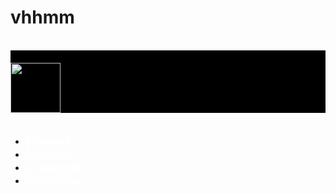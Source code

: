# vhhmm
<div id="allrecords" class="t-records t-records_animated t-records_visible" data-hook="blocks-collection-content-node" data-tilda-project-id="1725965" data-tilda-page-id="8314175" data-tilda-formskey="c824cff765682ca1b96fd70a216f1eb1"><div id="rec144296508" class="r t-rec" style=" " data-animationappear="off" data-record-type="456"><!-- T456 --><div id="nav144296508marker"></div> <div class="t456__mobile"> <div class="t456__mobile_container"> <div class="t456__mobile_text t-name t-name_md" field="text">&nbsp;</div> <div class="t456__burger"> <span></span> <span></span> <span></span> <span></span> </div> </div> </div><div id="nav144296508" class="t456 t456__hidden t456__positionabsolute " style="background-color: rgb(0, 0, 0); height: 100px;" data-bgcolor-hex="#000000" data-bgcolor-rgba="rgba(0,0,0,0.0)" data-navmarker="nav144296508marker" data-appearoffset="" data-bgopacity-two="60" data-menushadow="" data-bgopacity="0.0" data-bgcolor-rgba-afterscroll="rgba(0,0,0,0.60)" data-menu-items-align="right" data-menu="yes" data-bgcolor-setbyscript="yes"> <div class="t456__maincontainer " style="height:100px;"> <div class="t456__leftwrapper" style=""> <div style="display: block;"> <a href="/" style="color:#ffffff;"> <img src="https://static.tildacdn.com/tild6236-3030-4564-b237-613865343230/Untitled1.svg" class="t456__imglogo t456__imglogomobile" imgfield="img" style="max-width: 80px; width: 80px;" alt=""> </a> </div> </div> <div class="t456__rightwrapper t456__menualign_right" style=""> <ul class="t456__list"> <li class="t456__list_item"><a class="t-menu__link-item t-active" href="/" data-menu-submenu-hook="" style="color:#ffffff;font-size:18px;font-weight:600;" data-menu-item-number="1">Главная</a> </li> <li class="t456__list_item"><a class="t-menu__link-item" href="#shop" data-menu-submenu-hook="" style="color:#ffffff;font-size:18px;font-weight:600;" data-menu-item-number="2">Магазин</a> </li> <li class="t456__list_item"><a class="t-menu__link-item" href="#about" data-menu-submenu-hook="" style="color:#ffffff;font-size:18px;font-weight:600;" data-menu-item-number="3">О проекте</a> </li> <li class="t456__list_item"><a class="t-menu__link-item" href="#contacts" data-menu-submenu-hook="" style="color:#ffffff;font-size:18px;font-weight:600;" data-menu-item-number="4">Контакты</a> </li> </ul> </div> </div></div><style>@media screen and (max-width: 980px) { #rec144296508 .t456__leftcontainer{ padding: 20px; }
}
@media screen and (max-width: 980px) { #rec144296508 .t456__imglogo{ padding: 20px 0; }
}</style><script type="text/javascript"> $(document).ready(function() { t456_highlight(); });
$(window).resize(function() { t456_setBg('144296508');
});
$(document).ready(function() { t456_setBg('144296508');
});</script><script type="text/javascript"> $(document).ready(function() { t456_createMobileMenu('144296508'); }); </script><style>#rec144296508 .t-menu__link-item{ -webkit-transition: color 0.3s ease-in-out, opacity 0.3s ease-in-out; transition: color 0.3s ease-in-out, opacity 0.3s ease-in-out;	}
#rec144296508 .t-menu__link-item:not(.t-active):not(.tooltipstered):hover{ color: #c9a33c !important; }
@supports (overflow:-webkit-marquee) and (justify-content:inherit)
{ #rec144296508 .t-menu__link-item, #rec144296508 .t-menu__link-item.t-active { opacity: 1 !important; }
}</style><script type="text/javascript"> $(document).ready(function() { setTimeout(function(){ t_menusub_init('144296508'); }, 500); });</script><style>@media screen and (max-width: 980px) { #rec144296508 .t-menusub__menu .t-menusub__link-item { color:#ffffff !important; } #rec144296508 .t-menusub__menu .t-menusub__link-item.t-active { color:#ffffff !important; }
}</style><!--[if IE 8]><style>#rec144296508 .t456 { filter: progid:DXImageTransform.Microsoft.gradient(startColorStr='#D9000000', endColorstr='#D9000000');
}</style><![endif]--> </div><div id="rec144296509" class="r t-rec" style=" " data-animationappear="off" data-record-type="205"><!-- cover --><div class="t-cover" id="recorddiv144296509" bgimgfield="img" style="height:100vh; background-image:url('https://static.tildacdn.com/tild3238-3236-4132-b535-343762636230/-/resize/20x/_.jpg');"><div class="t-cover__carrier loaded" id="coverCarry144296509" data-content-cover-id="144296509" data-content-cover-bg="https://static.tildacdn.com/tild3238-3236-4132-b535-343762636230/_.jpg" data-content-cover-height="100vh" data-content-cover-parallax="dynamic" style="height: 100vh; background-attachment: scroll; position: relative; transform: translateY(0px); background-image: url(&quot;https://thumb.tildacdn.com/tild3238-3236-4132-b535-343762636230/-/format/webp/_.jpg&quot;);" src=""></div> <div class="t-cover__filter" style="height:100vh;background-image: -moz-linear-gradient(top, rgba(0,0,0,0.60), rgba(0,0,0,0.60));background-image: -webkit-linear-gradient(top, rgba(0,0,0,0.60), rgba(0,0,0,0.60));background-image: -o-linear-gradient(top, rgba(0,0,0,0.60), rgba(0,0,0,0.60));background-image: -ms-linear-gradient(top, rgba(0,0,0,0.60), rgba(0,0,0,0.60));background-image: linear-gradient(top, rgba(0,0,0,0.60), rgba(0,0,0,0.60));filter: progid:DXImageTransform.Microsoft.gradient(startColorStr='#66000000', endColorstr='#66000000');"></div><div class="t-container"> <div class="t-width t-width_10" style="margin:0 auto;"><div class="t-cover__wrapper t-valign_middle" style="height:100vh; position: relative;z-index:1;"> <div class="t182"> <div data-hook-content="covercontent"> <div class="t182__wrapper"> <div class="t182__title t-title t-title_xl" style="" field="title">Інтернет магазин</div> <div class="t182__descr t-descr t-descr_lg" style="font-size:22px;" field="descr">В нашому інтернет магазині ви можете знайти :<br>Ноутбуки<br>Телефони<br>Планшети<br>і багато різного<br><br></div> <div class="t182__buttons"> <a href="#shop" target="" class="t-btn " style="color:#ffffff;background-color:#000dc4;"><table style="width:100%; height:100%;"><tbody><tr><td>Магазин</td></tr></tbody></table></a> </div> </div> </div> </div> </div> </div> </div> </div> <style>#rec144296509 .t-btn[data-btneffects-first],
#rec144296509 .t-btn[data-btneffects-second],
#rec144296509 .t-submit[data-btneffects-first],
#rec144296509 .t-submit[data-btneffects-second] {	position: relative; overflow: hidden; -webkit-transform: translate3d(0,0,0); transform: translate3d(0,0,0);
}</style><script type="text/javascript">$(document).ready(function() {
});</script><style>#rec144296509 .t-btn:not(.t-animate_no-hover):hover{ background-color: #ab8000 !important;	}	#rec144296509 .t-btn:not(.t-animate_no-hover){ -webkit-transition: background-color 0.2s ease-in-out, color 0.2s ease-in-out, border-color 0.2s ease-in-out, box-shadow 0.2s ease-in-out; transition: background-color 0.2s ease-in-out, color 0.2s ease-in-out, border-color 0.2s ease-in-out, box-shadow 0.2s ease-in-out;	}</style></div><div id="rec144296510" class="r t-rec r_showed r_anim" style=" " data-record-type="215"><a name="shop" style="font-size:0;"></a></div><div id="rec144296511" class="r t-rec t-rec_pt_135 t-rec_pb_150" style="padding-top:135px;padding-bottom:150px; " data-animationappear="off" data-record-type="686"><!-- t686 --><div class="t686" data-tile-ratio="0.72222222222222"><div class="t-section__container t-container"><div class="t-col t-col_12"><div class="t-section__topwrapper t-align_center"><div class="t-section__title t-title t-title_xs" field="btitle">Категрії товару</div><div class="t-section__descr t-descr t-descr_xl t-margin_auto" field="bdescr">Категорії : ноутбука, телефона ,планшета,PlayStation</div></div></div></div> <div class="t686__container t-container"> <div class="t686__row"> <div class="t686__col t-col t-col_4 t-align_center "> <a class="t686__link" href="/" target=""> <div class="t686__table" style="height: 339px; min-height: auto;"> <div class="t686__cell t-align_center t-valign_middle"> <div class="t686__bg t686__animation_fast t686__bg_animated t-bgimg loaded" bgimgfield="li_img__1494497749748" data-original="https://static.tildacdn.com/tild6361-3065-4434-b234-393935396165/__1.jpg" style="background-image: url(&quot;https://thumb.tildacdn.com/tild6361-3065-4434-b234-393935396165/-/cover/720x604/center/center/-/format/webp/__1.jpg&quot;);" src=""></div> <div class="t686__overlay t686__animation_fast" style="background-image: -moz-linear-gradient(top, rgba(0,0,0,0.40), rgba(0,0,0,0.40)); background-image: -webkit-linear-gradient(top, rgba(0,0,0,0.40), rgba(0,0,0,0.40)); background-image: -o-linear-gradient(top, rgba(0,0,0,0.40), rgba(0,0,0,0.40)); background-image: -ms-linear-gradient(top, rgba(0,0,0,0.40), rgba(0,0,0,0.40));"></div> <div class="t686__textwrapper t686__animation_fast "> <div class="t686__textwrapper__content"> <div class="t686__inner-wrapper t686__inner-wrapper_animated-btn"> <div class="t686__title t-name t-name_xl" field="li_title__1494497749748" style="font-size:28px;">Ноутбуки</div> <div class="t686__text t-descr t-descr_xs" field="li_text__1494497749748" style="">Оберіть ноутбку який вам найбільше подобаєтся</div> </div> <div class="t686__button-container t686__button_show-hover"> <div class="t686__button-wrapper"> <div class="t686__submit t-btn t-btn_sm" style="color:#000000;background-color:#c7c7c7;border-radius:30px; -moz-border-radius:30px; -webkit-border-radius:30px;">Обрати товар</div> </div> </div> </div> </div> </div> </div> </a> </div> <div class="t686__col t-col t-col_4 t-align_center "> <a class="t686__link" href="/" target=""> <div class="t686__table" style="height: 339px; min-height: auto;"> <div class="t686__cell t-align_center t-valign_middle"> <div class="t686__bg t686__animation_fast t686__bg_animated t-bgimg loaded" bgimgfield="li_img__1503603844046" data-original="https://static.tildacdn.com/tild6666-3462-4532-a439-313030373566/images_1.jpg" style="background-image: url(&quot;https://thumb.tildacdn.com/tild6666-3462-4532-a439-313030373566/-/cover/720x604/center/center/-/format/webp/images_1.jpg&quot;);" src=""></div> <div class="t686__overlay t686__animation_fast" style="background-image: -moz-linear-gradient(top, rgba(0,0,0,0.40), rgba(0,0,0,0.40)); background-image: -webkit-linear-gradient(top, rgba(0,0,0,0.40), rgba(0,0,0,0.40)); background-image: -o-linear-gradient(top, rgba(0,0,0,0.40), rgba(0,0,0,0.40)); background-image: -ms-linear-gradient(top, rgba(0,0,0,0.40), rgba(0,0,0,0.40));"></div> <div class="t686__textwrapper t686__animation_fast "> <div class="t686__textwrapper__content"> <div class="t686__inner-wrapper t686__inner-wrapper_animated-btn"> <div class="t686__title t-name t-name_xl" field="li_title__1503603844046" style="font-size:28px;">Оберіть телефон який вам подобаєтся</div> </div> <div class="t686__button-container t686__button_show-hover"> <div class="t686__button-wrapper"> <div class="t686__submit t-btn t-btn_sm" style="color:#000000;background-color:#c7c7c7;border-radius:30px; -moz-border-radius:30px; -webkit-border-radius:30px;">Обрати товар</div> </div> </div> </div> </div> </div> </div> </a> </div> <div class="t686__col t-col t-col_4 t-align_center "> <a class="t686__link" href="/" target=""> <div class="t686__table" style="height: 339px; min-height: auto;"> <div class="t686__cell t-align_center t-valign_middle"> <div class="t686__bg t686__animation_fast t686__bg_animated t-bgimg loaded" bgimgfield="li_img__1494498239096" data-original="https://static.tildacdn.com/tild3539-3537-4666-a465-356335316137/images.jpg" style="background-image: url(&quot;https://thumb.tildacdn.com/tild3539-3537-4666-a465-356335316137/-/cover/720x604/center/center/-/format/webp/images.jpg&quot;);" src=""></div> <div class="t686__overlay t686__animation_fast" style="background-image: -moz-linear-gradient(top, rgba(0,0,0,0.40), rgba(0,0,0,0.40)); background-image: -webkit-linear-gradient(top, rgba(0,0,0,0.40), rgba(0,0,0,0.40)); background-image: -o-linear-gradient(top, rgba(0,0,0,0.40), rgba(0,0,0,0.40)); background-image: -ms-linear-gradient(top, rgba(0,0,0,0.40), rgba(0,0,0,0.40));"></div> <div class="t686__textwrapper t686__animation_fast "> <div class="t686__textwrapper__content"> <div class="t686__inner-wrapper t686__inner-wrapper_animated-btn"> <div class="t686__title t-name t-name_xl" field="li_title__1494498239096" style="font-size:28px;">Оберіть планшет який вам найбільше подобаєтся</div> </div> <div class="t686__button-container t686__button_show-hover"> <div class="t686__button-wrapper"> <div class="t686__submit t-btn t-btn_sm" style="color:#000000;background-color:#c7c7c7;border-radius:30px; -moz-border-radius:30px; -webkit-border-radius:30px;">Обрати товар</div> </div> </div> </div> </div> </div> </div> </a> </div> </div> <div class="t686__row"> <div class="t686__col t-col t-col_4 t-align_center "> <a class="t686__link" href="/" target=""> <div class="t686__table" style="height: 377px; min-height: auto;"> <div class="t686__cell t-align_center t-valign_middle"> <div class="t686__bg t686__animation_fast t686__bg_animated t-bgimg loaded" bgimgfield="li_img__1503603852131" data-original="https://static.tildacdn.com/tild6630-3237-4638-a538-316232613235/__2.jpg" style="background-image: url(&quot;https://thumb.tildacdn.com/tild6630-3237-4638-a538-316232613235/-/resize/800x800/-/format/webp/__2.jpg&quot;);" src=""></div> <div class="t686__overlay t686__animation_fast" style="background-image: -moz-linear-gradient(top, rgba(0,0,0,0.40), rgba(0,0,0,0.40)); background-image: -webkit-linear-gradient(top, rgba(0,0,0,0.40), rgba(0,0,0,0.40)); background-image: -o-linear-gradient(top, rgba(0,0,0,0.40), rgba(0,0,0,0.40)); background-image: -ms-linear-gradient(top, rgba(0,0,0,0.40), rgba(0,0,0,0.40));"></div> <div class="t686__textwrapper t686__animation_fast "> <div class="t686__textwrapper__content"> <div class="t686__inner-wrapper t686__inner-wrapper_animated-btn"> <div class="t686__title t-name t-name_xl" field="li_title__1503603852131" style="font-size:28px;">Оберіть PlayStation який вам найбільше подобаєтся</div> </div> <div class="t686__button-container t686__button_show-hover"> <div class="t686__button-wrapper"> <div class="t686__submit t-btn t-btn_sm" style="color:#000000;background-color:#c7c7c7;border-radius:30px; -moz-border-radius:30px; -webkit-border-radius:30px;">Обрати товар</div> </div> </div> </div> </div> </div> </div> </a> </div> <div class="t686__col t-col t-col_4 t-align_center "> <a class="t686__link" href="/" target=""> <div class="t686__table" style="height: 377px; min-height: auto;"> <div class="t686__cell t-align_center t-valign_middle"> <div class="t686__bg t686__animation_fast t686__bg_animated t-bgimg loaded" bgimgfield="li_img__1503603847449" data-original="https://static.tildacdn.com/tild3638-6635-4937-a533-643334343963/__3.jpg" style="background-image: url(&quot;https://thumb.tildacdn.com/tild3638-6635-4937-a533-643334343963/-/resize/800x800/-/format/webp/__3.jpg&quot;);" src=""></div> <div class="t686__overlay t686__animation_fast" style="background-image: -moz-linear-gradient(top, rgba(0,0,0,0.40), rgba(0,0,0,0.40)); background-image: -webkit-linear-gradient(top, rgba(0,0,0,0.40), rgba(0,0,0,0.40)); background-image: -o-linear-gradient(top, rgba(0,0,0,0.40), rgba(0,0,0,0.40)); background-image: -ms-linear-gradient(top, rgba(0,0,0,0.40), rgba(0,0,0,0.40));"></div> <div class="t686__textwrapper t686__animation_fast "> <div class="t686__textwrapper__content"> <div class="t686__inner-wrapper t686__inner-wrapper_animated-btn"> <div class="t686__title t-name t-name_xl" field="li_title__1503603847449" style="font-size:28px;">Оберіть телевізор який вам найбільше подобаєтся</div> </div> <div class="t686__button-container t686__button_show-hover"> <div class="t686__button-wrapper"> <div class="t686__submit t-btn t-btn_sm" style="color:#000000;background-color:#c7c7c7;border-radius:30px; -moz-border-radius:30px; -webkit-border-radius:30px;">Обрати товар</div> </div> </div> </div> </div> </div> </div> </a> </div> <div class="t686__col t-col t-col_4 t-align_center "> <a class="t686__link" href="/" target=""> <div class="t686__table" style="height: 377px; min-height: auto;"> <div class="t686__cell t-align_center t-valign_middle"> <div class="t686__bg t686__animation_fast t686__bg_animated t-bgimg loaded" bgimgfield="li_img__1503603850637" data-original="https://static.tildacdn.com/tild6532-3939-4331-b636-623561326266/__4.jpg" style="background-image: url(&quot;https://thumb.tildacdn.com/tild6532-3939-4331-b636-623561326266/-/resize/800x800/-/format/webp/__4.jpg&quot;);" src=""></div> <div class="t686__overlay t686__animation_fast" style="background-image: -moz-linear-gradient(top, rgba(0,0,0,0.40), rgba(0,0,0,0.40)); background-image: -webkit-linear-gradient(top, rgba(0,0,0,0.40), rgba(0,0,0,0.40)); background-image: -o-linear-gradient(top, rgba(0,0,0,0.40), rgba(0,0,0,0.40)); background-image: -ms-linear-gradient(top, rgba(0,0,0,0.40), rgba(0,0,0,0.40));"></div> <div class="t686__textwrapper t686__animation_fast "> <div class="t686__textwrapper__content"> <div class="t686__inner-wrapper t686__inner-wrapper_animated-btn"> <div class="t686__title t-name t-name_xl" field="li_title__1503603850637" style="font-size:28px;">Оберіть робототехніка який вам найбільше подобаєтся</div> </div> <div class="t686__button-container t686__button_show-hover"> <div class="t686__button-wrapper"> <div class="t686__submit t-btn t-btn_sm" style="color:#000000;background-color:#c7c7c7;border-radius:30px; -moz-border-radius:30px; -webkit-border-radius:30px;">Обрати товар</div> </div> </div> </div> </div> </div> </div> </a> </div> </div> </div></div><script type="text/javascript"> $(document).ready(function() { t686_init('144296511'); }); $('.t686').bind('displayChanged',function(){	t686_setHeight('144296511'); });</script></div><div id="rec255193554" class="r t-rec t-rec_pt_60 t-rec_pb_60 r_anim r_showed" style="padding-top:60px;padding-bottom:60px; " data-record-type="212"><!-- T188 --><div class="t188"> <div class="t-container_100"> <div class="t188__wrapone"> <div class="t188__wraptwo"> <div class="t188__sociallinkimg"> <a href="https://www.facebook.com/tildapublishing" target="_blank" rel="nofollow"> <svg class="t-sociallinks__svg" version="1.1" id="Layer_1" xmlns="http://www.w3.org/2000/svg" xmlns:xlink="http://www.w3.org/1999/xlink" x="0px" y="0px" width="48px" height="48px" viewBox="0 0 48 48" enable-background="new 0 0 48 48" xml:space="preserve"><desc>Facebook</desc><path d="M47.761,24c0,13.121-10.638,23.76-23.758,23.76C10.877,47.76,0.239,37.121,0.239,24c0-13.124,10.638-23.76,23.764-23.76C37.123,0.24,47.761,10.876,47.761,24 M20.033,38.85H26.2V24.01h4.163l0.539-5.242H26.2v-3.083c0-1.156,0.769-1.427,1.308-1.427h3.318V9.168L26.258,9.15c-5.072,0-6.225,3.796-6.225,6.224v3.394H17.1v5.242h2.933V38.85z"></path></svg></a> </div> <div class="t188__sociallinkimg"> <a href="https://www.twitter.com" target="_blank" rel="nofollow"> <svg class="t-sociallinks__svg" version="1.1" id="Layer_1" xmlns="http://www.w3.org/2000/svg" xmlns:xlink="http://www.w3.org/1999/xlink" x="0px" y="0px" width="48px" height="48px" viewBox="0 0 48 48" enable-background="new 0 0 48 48" xml:space="preserve"><desc>Twitter</desc><path d="M47.762,24c0,13.121-10.639,23.76-23.761,23.76S0.24,37.121,0.24,24c0-13.124,10.639-23.76,23.761-23.76 S47.762,10.876,47.762,24 M38.031,12.375c-1.177,0.7-2.481,1.208-3.87,1.481c-1.11-1.186-2.694-1.926-4.455-1.926 c-3.364,0-6.093,2.729-6.093,6.095c0,0.478,0.054,0.941,0.156,1.388c-5.063-0.255-9.554-2.68-12.559-6.367 c-0.524,0.898-0.825,1.947-0.825,3.064c0,2.113,1.076,3.978,2.711,5.07c-0.998-0.031-1.939-0.306-2.761-0.762v0.077 c0,2.951,2.1,5.414,4.889,5.975c-0.512,0.14-1.05,0.215-1.606,0.215c-0.393,0-0.775-0.039-1.146-0.109 c0.777,2.42,3.026,4.182,5.692,4.232c-2.086,1.634-4.712,2.607-7.567,2.607c-0.492,0-0.977-0.027-1.453-0.084 c2.696,1.729,5.899,2.736,9.34,2.736c11.209,0,17.337-9.283,17.337-17.337c0-0.263-0.004-0.527-0.017-0.789 c1.19-0.858,2.224-1.932,3.039-3.152c-1.091,0.485-2.266,0.811-3.498,0.958C36.609,14.994,37.576,13.8,38.031,12.375"></path></svg> </a> </div> <div class="t188__sociallinkimg"> <a href="https://www.youtube.com/watch?v=nxiwlDW-InQ" target="_blank" rel="nofollow"><svg class="t-sociallinks__svg" version="1.1" id="Layer_1" xmlns="http://www.w3.org/2000/svg" xmlns:xlink="http://www.w3.org/1999/xlink" x="0px" y="0px" width="48px" height="48px" viewBox="0 0 48 48" enable-background="new 0 0 48 48" xml:space="preserve"><desc>Youtube</desc><path d="M24 0.0130005C37.248 0.0130005 47.987 10.753 47.987 24C47.987 37.247 37.247 47.987 24 47.987C10.753 47.987 0.0130005 37.247 0.0130005 24C0.0130005 10.753 10.752 0.0130005 24 0.0130005ZM35.815 18.093C35.565 16.756 34.452 15.758 33.173 15.635C30.119 15.439 27.054 15.28 23.995 15.278C20.936 15.276 17.882 15.432 14.828 15.625C13.544 15.749 12.431 16.742 12.182 18.084C11.898 20.017 11.756 21.969 11.756 23.92C11.756 25.871 11.898 27.823 12.182 29.756C12.431 31.098 13.544 32.21 14.828 32.333C17.883 32.526 20.935 32.723 23.995 32.723C27.053 32.723 30.121 32.551 33.173 32.353C34.452 32.229 35.565 31.084 35.815 29.747C36.101 27.817 36.244 25.868 36.244 23.919C36.244 21.971 36.101 20.023 35.815 18.093ZM21.224 27.435V20.32L27.851 23.878L21.224 27.435Z"></path></svg> </a> </div> <div class="t188__sociallinkimg"> <a href="https://www.instagram.com/?hl=ru" target="_blank" rel="nofollow"><svg class="t-sociallinks__svg" version="1.1" id="Layer_1" xmlns="http://www.w3.org/2000/svg" xmlns:xlink="http://www.w3.org/1999/xlink" width="48px" height="48px" viewBox="0 0 30 30" xml:space="preserve"><desc>Instagram</desc><path d="M15,11.014 C12.801,11.014 11.015,12.797 11.015,15 C11.015,17.202 12.802,18.987 15,18.987 C17.199,18.987 18.987,17.202 18.987,15 C18.987,12.797 17.199,11.014 15,11.014 L15,11.014 Z M15,17.606 C13.556,17.606 12.393,16.439 12.393,15 C12.393,13.561 13.556,12.394 15,12.394 C16.429,12.394 17.607,13.561 17.607,15 C17.607,16.439 16.444,17.606 15,17.606 L15,17.606 Z"></path><path d="M19.385,9.556 C18.872,9.556 18.465,9.964 18.465,10.477 C18.465,10.989 18.872,11.396 19.385,11.396 C19.898,11.396 20.306,10.989 20.306,10.477 C20.306,9.964 19.897,9.556 19.385,9.556 L19.385,9.556 Z"></path><path d="M15.002,0.15 C6.798,0.15 0.149,6.797 0.149,15 C0.149,23.201 6.798,29.85 15.002,29.85 C23.201,29.85 29.852,23.202 29.852,15 C29.852,6.797 23.201,0.15 15.002,0.15 L15.002,0.15 Z M22.666,18.265 C22.666,20.688 20.687,22.666 18.25,22.666 L11.75,22.666 C9.312,22.666 7.333,20.687 7.333,18.28 L7.333,11.734 C7.333,9.312 9.311,7.334 11.75,7.334 L18.25,7.334 C20.688,7.334 22.666,9.312 22.666,11.734 L22.666,18.265 L22.666,18.265 Z"></path></svg> </a> </div> <div class="t188__sociallinkimg"> <a href="https://web.telegram.org/#/login" target="_blank" rel="nofollow"> <svg class="t-sociallinks__svg" version="1.1" id="Layer_1" xmlns="http://www.w3.org/2000/svg" xmlns:xlink="http://www.w3.org/1999/xlink" width="48px" height="48px" viewBox="0 0 60 60" xml:space="preserve"><desc>Telegram</desc><path d="M30 0C13.4 0 0 13.4 0 30s13.4 30 30 30 30-13.4 30-30S46.6 0 30 0zm16.9 13.9l-6.7 31.5c-.1.6-.8.9-1.4.6l-10.3-6.9-5.5 5.2c-.5.4-1.2.2-1.4-.4L18 32.7l-9.5-3.9c-.7-.3-.7-1.5 0-1.8l37.1-14.1c.7-.2 1.4.3 1.3 1z"></path><path d="M22.7 40.6l.6-5.8 16.8-16.3-20.2 13.3"></path></svg> </a> </div> <div class="t188__sociallinkimg"> <a href="https://docs.google.com/forms/d/1a37Pf_F_jr7Zai3vST0ftncH789U0aDm3ckmuYkHN9w/edit" target="_blank" rel="nofollow"> <div class="t188__imgwrapper" style="width: 48px; height: 48px; background-image:url('https://static.tildacdn.com/tild6138-3165-4163-b534-373831333033/__5.jpg');"> </div> </a> </div> </div> </div> </div></div></div><div id="rec144304874" class="r t-rec t-rec_pt_105 t-rec_pb_105" style="padding-top:105px;padding-bottom:105px; " data-animationappear="off" data-record-type="678"><!-- t678 --><div class="t678 "> <div class="t-section__container t-container"><div class="t-col t-col_12"><div class="t-section__topwrapper t-align_center"><div class="t-section__title t-title t-title_xs" field="btitle">Зв'язок з технічною підтримкою сайта</div><div class="t-section__descr t-descr t-descr_xl" field="bdescr">Якщо у вас винекли запитання звертайтесь до нашої технічной підтримки.</div></div></div></div> <div class="t-container"> <div class="t-col t-col_8 t-prefix_2"> <div> <form id="form144304874" name="form144304874" role="form" action="" method="POST" data-formactiontype="2" data-inputbox=".t-input-group" class="t-form js-form-proccess t-form_inputs-total_4 " data-success-callback="t678_onSuccess"> <input type="hidden" name="formservices[]" value="ac7faf3dec948f3a050eb75f1aa8aa00" class="js-formaction-services"> <div class="js-successbox t-form__successbox t-text t-text_md" style="display:none;">СПАСИБО! МЫ СВЯЖЕМСЯ С ВАМИ В ТЕЧЕНИИ 15 МИНУТ</div> <div class="t-form__inputsbox"> <div class="t-input-group t-input-group_em" data-input-lid="1493283059688"> <div class="t-input-title t-descr t-descr_md" data-redactor-toolbar="no" field="li_title__1493283059688" style=""> Ваш E-mail</div> <div class="t-input-block"> <input type="text" name="Email" class="t-input js-tilda-rule " value="" data-tilda-req="1" data-tilda-rule="email" style="color:#000000; border:1px solid #000000; "> <div class="t-input-error"></div> </div> </div> <div class="t-input-group t-input-group_nm" data-input-lid="1494858943227"> <div class="t-input-title t-descr t-descr_md" data-redactor-toolbar="no" field="li_title__1494858943227" style="">Ваше ФІО</div> <div class="t-input-block"> <input type="text" name="Name" class="t-input js-tilda-rule " value="" data-tilda-rule="name" style="color:#000000; border:1px solid #000000; "> <div class="t-input-error"></div> </div> </div> <div class="t-input-group t-input-group_ph" data-input-lid="1495040492013"> <div class="t-input-title t-descr t-descr_md" data-redactor-toolbar="no" field="li_title__1495040492013" style="">Ваш номер телефону</div> <div class="t-input-block"> <input type="tel" name="Phone" class="t-input js-tilda-rule " value="" data-tilda-rule="phone" pattern="[0-9]*" style="color:#000000; border:1px solid #000000; "> <div class="t-input-error"></div> </div> </div> <div class="t-input-group t-input-group_ta" data-input-lid="1495027254430"> <div class="t-input-title t-descr t-descr_md" data-redactor-toolbar="no" field="li_title__1495027254430" style="">Ваше запитання до технічной підтримки</div> <div class="t-input-block"> <textarea name="Ваше запитання до технчной пдтримки" class="t-input js-tilda-rule " style="color:#000000; border:1px solid #000000; height:102px" rows="3"></textarea> <div class="t-input-error"></div> </div> </div><div class="t-form__errorbox-middle"> <div class="js-errorbox-all t-form__errorbox-wrapper" style="display:none;"> <div class="t-form__errorbox-text t-text t-text_md"> <p class="t-form__errorbox-item js-rule-error js-rule-error-all"></p> <p class="t-form__errorbox-item js-rule-error js-rule-error-req"></p> <p class="t-form__errorbox-item js-rule-error js-rule-error-email"></p> <p class="t-form__errorbox-item js-rule-error js-rule-error-name"></p> <p class="t-form__errorbox-item js-rule-error js-rule-error-phone"></p> <p class="t-form__errorbox-item js-rule-error js-rule-error-minlength"></p> <p class="t-form__errorbox-item js-rule-error js-rule-error-string"></p> </div> </div></div> <div class="t-form__submit"> <button type="submit" class="t-submit" style="color:#ffffff;background-color:#000000;">ОТПРАВИТЬ</button> </div> </div> <div class="t-form__errorbox-bottom"> <div class="js-errorbox-all t-form__errorbox-wrapper" style="display:none;"> <div class="t-form__errorbox-text t-text t-text_md"> <p class="t-form__errorbox-item js-rule-error js-rule-error-all"></p> <p class="t-form__errorbox-item js-rule-error js-rule-error-req"></p> <p class="t-form__errorbox-item js-rule-error js-rule-error-email"></p> <p class="t-form__errorbox-item js-rule-error js-rule-error-name"></p> <p class="t-form__errorbox-item js-rule-error js-rule-error-phone"></p> <p class="t-form__errorbox-item js-rule-error js-rule-error-minlength"></p> <p class="t-form__errorbox-item js-rule-error js-rule-error-string"></p> </div> </div> </div> <div style="position: absolute; left: -5000px; bottom:0;"><input type="text" name="form-spec-comments" value="Its good" class="js-form-spec-comments" tabindex="-1"></div></form><style>#rec144304874 input::-webkit-input-placeholder {color:#000000; opacity: 0.5;}	#rec144304874 input::-moz-placeholder {color:#000000; opacity: 0.5;}	#rec144304874 input:-moz-placeholder {color:#000000; opacity: 0.5;}	#rec144304874 input:-ms-input-placeholder {color:#000000; opacity: 0.5;}	#rec144304874 textarea::-webkit-input-placeholder {color:#000000; opacity: 0.5;}	#rec144304874 textarea::-moz-placeholder {color:#000000; opacity: 0.5;}	#rec144304874 textarea:-moz-placeholder {color:#000000; opacity: 0.5;}	#rec144304874 textarea:-ms-input-placeholder {color:#000000; opacity: 0.5;}</style> </div> </div> </div> </div> <style>#rec144304874 .t-btn[data-btneffects-first],
#rec144304874 .t-btn[data-btneffects-second],
#rec144304874 .t-submit[data-btneffects-first],
#rec144304874 .t-submit[data-btneffects-second] {	position: relative; overflow: hidden; -webkit-transform: translate3d(0,0,0); transform: translate3d(0,0,0);
}</style><script type="text/javascript">$(document).ready(function() {
});</script></div><div id="rec144298202" class="r t-rec t-rec_pt_75 t-rec_pb_45 r_anim r_showed" style="padding-top:75px;padding-bottom:45px; " data-record-type="218"><!-- T005 --><div class="t005"><div class="t-container"><div class="t-row"><div class="t-col t-col_6 "><div class="t005__text t-text t-text_md" style="" field="text">Способ доставки №2: Самовывоз забирайте ваш товар самі з нашого магазину з 10.00 до 18.00.<br></div></div><div class="t-col t-col_6 "><div class="t005__text t-text t-text_md" style="" field="text2">Способ доставки товару №1: Нова почта або укр почта.Переправа товару почтою за ваш кошт.<br><br><br></div></div></div></div></div></div><div id="rec144296515" class="r t-rec r_anim r_showed" style=" " data-record-type="215"><a name="contacts" style="font-size:0;"></a></div><div id="rec144296516" class="r t-rec t-rec_pt_150 t-rec_pb_150" style="padding-top:150px;padding-bottom:150px;background-color:#1c1c1c; " data-record-type="573" data-bg-color="#1c1c1c" data-animationappear="off"><!-- t573--><div class="t573"> <div class="t-container"> <div class="t-col t-col_6 t-prefix_3 t-align_center"> <div class="t573__contacts t-title t-title_sm" style="color:#ffffff;" field="text">0982505072<br>dan.oleg.car.23@gmail.com</div> <div class="t573__address t-text t-text_sm" style="color:#ffffff;" field="text2">Київ, Толстовский проспект, 34</div> <div class="t-sociallinks"> <div class="t-sociallinks__wrapper"> <div class="t-sociallinks__item"> <a href="https://www.facebook.com/tildapublishing" target="_blank"> <svg class="t-sociallinks__svg" version="1.1" id="Layer_1" xmlns="http://www.w3.org/2000/svg" xmlns:xlink="http://www.w3.org/1999/xlink" x="0px" y="0px" width="48px" height="48px" viewBox="0 0 48 48" enable-background="new 0 0 48 48" xml:space="preserve"><desc>Facebook</desc><path style="fill:#c49300;" d="M47.761,24c0,13.121-10.638,23.76-23.758,23.76C10.877,47.76,0.239,37.121,0.239,24c0-13.124,10.638-23.76,23.764-23.76C37.123,0.24,47.761,10.876,47.761,24 M20.033,38.85H26.2V24.01h4.163l0.539-5.242H26.2v-3.083c0-1.156,0.769-1.427,1.308-1.427h3.318V9.168L26.258,9.15c-5.072,0-6.225,3.796-6.225,6.224v3.394H17.1v5.242h2.933V38.85z"></path></svg> </a> </div> <div class="t-sociallinks__item"> <a href="https://vk.com/tildapublishing" target="_blank"> <svg class="t-sociallinks__svg" version="1.1" id="Layer_1" xmlns="http://www.w3.org/2000/svg" xmlns:xlink="http://www.w3.org/1999/xlink" x="0px" y="0px" width="48px" height="48px" viewBox="0 0 48 48" enable-background="new 0 0 48 48" xml:space="preserve"><desc>VK</desc><path style="fill:#c49300;" d="M47.761,24c0,13.121-10.639,23.76-23.76,23.76C10.878,47.76,0.239,37.121,0.239,24c0-13.123,10.639-23.76,23.762-23.76C37.122,0.24,47.761,10.877,47.761,24 M35.259,28.999c-2.621-2.433-2.271-2.041,0.89-6.25c1.923-2.562,2.696-4.126,2.45-4.796c-0.227-0.639-1.64-0.469-1.64-0.469l-4.71,0.029c0,0-0.351-0.048-0.609,0.106c-0.249,0.151-0.414,0.505-0.414,0.505s-0.742,1.982-1.734,3.669c-2.094,3.559-2.935,3.747-3.277,3.524c-0.796-0.516-0.597-2.068-0.597-3.171c0-3.449,0.522-4.887-1.02-5.259c-0.511-0.124-0.887-0.205-2.195-0.219c-1.678-0.016-3.101,0.007-3.904,0.398c-0.536,0.263-0.949,0.847-0.697,0.88c0.31,0.041,1.016,0.192,1.388,0.699c0.484,0.656,0.464,2.131,0.464,2.131s0.282,4.056-0.646,4.561c-0.632,0.347-1.503-0.36-3.37-3.588c-0.958-1.652-1.68-3.481-1.68-3.481s-0.14-0.344-0.392-0.527c-0.299-0.222-0.722-0.298-0.722-0.298l-4.469,0.018c0,0-0.674-0.003-0.919,0.289c-0.219,0.259-0.018,0.752-0.018,0.752s3.499,8.104,7.573,12.23c3.638,3.784,7.764,3.36,7.764,3.36h1.867c0,0,0.566,0.113,0.854-0.189c0.265-0.288,0.256-0.646,0.256-0.646s-0.034-2.512,1.129-2.883c1.15-0.36,2.624,2.429,4.188,3.497c1.182,0.812,2.079,0.633,2.079,0.633l4.181-0.056c0,0,2.186-0.136,1.149-1.858C38.281,32.451,37.763,31.321,35.259,28.999"></path></svg> </a> </div> <div class="t-sociallinks__item"> <a href="https://www.instagram.com/tildapublishing/" target="_blank"> <svg class="t-sociallinks__svg" version="1.1" id="Layer_1" xmlns="http://www.w3.org/2000/svg" xmlns:xlink="http://www.w3.org/1999/xlink" width="48px" height="48px" viewBox="0 0 30 30" xml:space="preserve"><desc>Instagram</desc><path style="fill:#c49300;" d="M15,11.014 C12.801,11.014 11.015,12.797 11.015,15 C11.015,17.202 12.802,18.987 15,18.987 C17.199,18.987 18.987,17.202 18.987,15 C18.987,12.797 17.199,11.014 15,11.014 L15,11.014 Z M15,17.606 C13.556,17.606 12.393,16.439 12.393,15 C12.393,13.561 13.556,12.394 15,12.394 C16.429,12.394 17.607,13.561 17.607,15 C17.607,16.439 16.444,17.606 15,17.606 L15,17.606 Z"></path><path style="fill:#c49300;" d="M19.385,9.556 C18.872,9.556 18.465,9.964 18.465,10.477 C18.465,10.989 18.872,11.396 19.385,11.396 C19.898,11.396 20.306,10.989 20.306,10.477 C20.306,9.964 19.897,9.556 19.385,9.556 L19.385,9.556 Z"></path><path style="fill:#c49300;" d="M15.002,0.15 C6.798,0.15 0.149,6.797 0.149,15 C0.149,23.201 6.798,29.85 15.002,29.85 C23.201,29.85 29.852,23.202 29.852,15 C29.852,6.797 23.201,0.15 15.002,0.15 L15.002,0.15 Z M22.666,18.265 C22.666,20.688 20.687,22.666 18.25,22.666 L11.75,22.666 C9.312,22.666 7.333,20.687 7.333,18.28 L7.333,11.734 C7.333,9.312 9.311,7.334 11.75,7.334 L18.25,7.334 C20.688,7.334 22.666,9.312 22.666,11.734 L22.666,18.265 L22.666,18.265 Z"></path></svg> </a> </div> </div></div> </div> </div></div></div></div>
